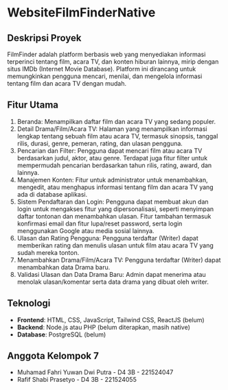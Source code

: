 # WebsiteFilmFinderNative

## Deskripsi Proyek
FilmFinder adalah platform berbasis web yang menyediakan informasi terperinci tentang film, acara TV, dan konten hiburan lainnya, mirip dengan situs IMDb (Internet Movie Database). Platform ini dirancang untuk memungkinkan pengguna mencari, menilai, dan mengelola informasi tentang film dan acara TV dengan mudah.

## Fitur Utama
1. Beranda: Menampilkan daftar film dan acara TV yang sedang populer.
2. Detail Drama/Film/Acara TV: Halaman yang menampilkan informasi lengkap tentang sebuah film atau acara TV, termasuk sinopsis, tanggal rilis, durasi, genre, pemeran, rating, dan ulasan pengguna.
3. Pencarian dan Filter: Pengguna dapat mencari film atau acara TV berdasarkan judul, aktor, atau genre. Terdapat juga fitur filter untuk mempermudah pencarian berdasarkan tahun rilis, rating, award, dan lainnya.
4. Manajemen Konten: Fitur untuk administrator untuk menambahkan, mengedit, atau menghapus informasi tentang film dan acara TV yang ada di database aplikasi.
5. Sistem Pendaftaran dan Login: Pengguna dapat membuat akun dan login untuk mengakses fitur yang dipersonalisasi, seperti menyimpan daftar tontonan dan menambahkan ulasan. Fitur tambahan termasuk konfirmasi email dan fitur lupa/reset password, serta login menggunakan Google atau media sosial lainnya.
6. Ulasan dan Rating Pengguna: Pengguna terdaftar (Writer) dapat memberikan rating dan menulis ulasan untuk film atau acara TV yang sudah mereka tonton.
7. Menambahkan Drama/Film/Acara TV: Pengguna terdaftar (Writer) dapat menambahkan data Drama baru.
8. Validasi Ulasan dan Data Drama Baru: Admin dapat menerima atau menolak ulasan/komentar serta data drama yang dibuat oleh writer.

## Teknologi
- **Frontend**: HTML, CSS, JavaScript, Tailwind CSS, ReactJS (belum)
- **Backend**: Node.js atau PHP (belum diterapkan, masih native)
- **Database**: PostgreSQL (belum)

## Anggota Kelompok 7
- Muhamad Fahri Yuwan Dwi Putra - D4 3B - 221524047
- Rafif Shabi Prasetyo - D4 3B - 221524055
